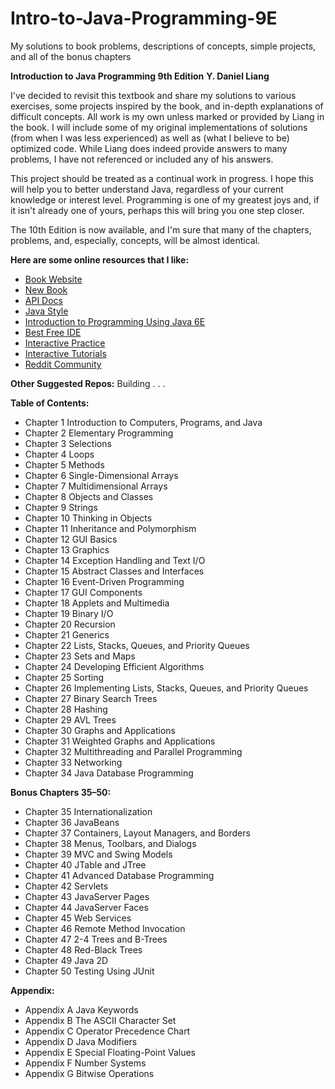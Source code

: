 Intro-to-Java-Programming-9E
============================

My solutions to book problems, descriptions of concepts, simple projects, and all of the bonus chapters


**Introduction to Java Programming 9th Edition**
**Y. Daniel Liang**


I've decided to revisit this textbook and share my solutions to various exercises, some projects inspired by the book, and in-depth explanations of difficult concepts. All work is my own unless marked or provided by Liang in the book. I will include some of my original implementations of solutions (from when I was less experienced) as well as (what I believe to be) optimized code. While Liang does indeed provide answers to many problems, I have not referenced or included any of his answers. 

This project should be treated as a continual work in progress. I hope this will help you to better understand Java, regardless of your current knowledge or interest level. Programming is one of my greatest joys and, if it isn't already one of yours, perhaps this will bring you one step closer.

The 10th Edition is now available, and I'm sure that many of the chapters, problems, and, especially, concepts, will be almost identical.

**Here are some online resources that I like:**

- [Book Website](http://bit.ly/1x8ldY3)
- [New Book](http://amzn.to/1pFMWzv)
- [API Docs](http://bit.ly/1dhrzxG)
- [Java Style](http://bit.ly/1ltYduk)
- [Introduction to Programming Using Java 6E](http://bit.ly/1rRCIsS)
- [Best Free IDE](http://bit.ly/1960oTf)
- [Interactive Practice](http://bit.ly/1jQLwbR)
- [Interactive Tutorials](http://bit.ly/1jBaDRx)
- [Reddit Community](http://bit.ly/1pUBJXz)



**Other Suggested Repos:**
Building . . .

**Table of Contents:**

- Chapter 1 Introduction to Computers, Programs, and Java
- Chapter 2 Elementary Programming
- Chapter 3 Selections
- Chapter 4 Loops
- Chapter 5 Methods
- Chapter 6 Single-Dimensional Arrays
- Chapter 7 Multidimensional Arrays
- Chapter 8 Objects and Classes
- Chapter 9 Strings
- Chapter 10 Thinking in Objects
- Chapter 11 Inheritance and Polymorphism
- Chapter 12 GUI Basics
- Chapter 13 Graphics
- Chapter 14 Exception Handling and Text I/O
- Chapter 15 Abstract Classes and Interfaces
- Chapter 16 Event-Driven Programming
- Chapter 17 GUI Components
- Chapter 18 Applets and Multimedia
- Chapter 19 Binary I/O
- Chapter 20 Recursion
- Chapter 21 Generics
- Chapter 22 Lists, Stacks, Queues, and Priority Queues
- Chapter 23 Sets and Maps
- Chapter 24 Developing Efficient Algorithms
- Chapter 25 Sorting
- Chapter 26 Implementing Lists, Stacks, Queues, and Priority Queues
- Chapter 27 Binary Search Trees
- Chapter 28 Hashing
- Chapter 29 AVL Trees
- Chapter 30 Graphs and Applications
- Chapter 31 Weighted Graphs and Applications
- Chapter 32 Multithreading and Parallel Programming
- Chapter 33 Networking
- Chapter 34 Java Database Programming
 
**Bonus Chapters 35–50:**

- Chapter 35 Internationalization
- Chapter 36 JavaBeans
- Chapter 37 Containers, Layout Managers, and Borders
- Chapter 38 Menus, Toolbars, and Dialogs
- Chapter 39 MVC and Swing Models
- Chapter 40 JTable and JTree
- Chapter 41 Advanced Database Programming
- Chapter 42 Servlets
- Chapter 43 JavaServer Pages
- Chapter 44 JavaServer Faces
- Chapter 45 Web Services
- Chapter 46 Remote Method Invocation
- Chapter 47 2-4 Trees and B-Trees
- Chapter 48 Red-Black Trees
- Chapter 49 Java 2D
- Chapter 50 Testing Using JUnit

**Appendix:**

- Appendix A Java Keywords
- Appendix B The ASCII Character Set
- Appendix C Operator Precedence Chart
- Appendix D Java Modifiers
- Appendix E Special Floating-Point Values
- Appendix F Number Systems
- Appendix G Bitwise Operations
